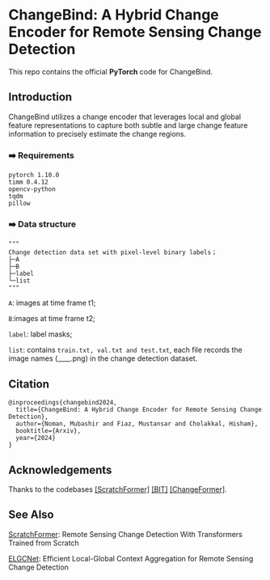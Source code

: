 
# ChangeBind: A Hybrid Change Encoder for Remote Sensing Change Detection

This repo contains the official **PyTorch** code for ChangeBind.

## Introduction
ChangeBind utilizes a change encoder that leverages local and global feature representations to capture both subtle and large change feature information to precisely estimate the change regions.

### :arrow_right: Requirements
```
pytorch 1.10.0
timm 0.4.12
opencv-python
tqdm
pillow
```

### :arrow_right: Data structure

```
"""
Change detection data set with pixel-level binary labels；
├─A
├─B
├─label
└─list
"""
```

`A`: images at time frame t1;

`B`:images at time frame t2;

`label`: label masks;

`list`: contains `train.txt, val.txt and test.txt`, each file records the image names (____.png) in the change detection dataset.


## Citation
```
@inproceedings{changebind2024,
  title={ChangeBind: A Hybrid Change Encoder for Remote Sensing Change Detection},
  author={Noman, Mubashir and Fiaz, Mustansar and Cholakkal, Hisham},
  booktitle={Arxiv},
  year={2024}
}
```

## Acknowledgements
Thanks to the codebases [[ScratchFormer]](https://github.com/mustansarfiaz/ScratchFormer) [[BIT]](https://github.com/justchenhao/BIT_CD) [[ChangeFormer]](https://github.com/wgcban/ChangeFormer). 

## See Also
[ScratchFormer](https://github.com/mustansarfiaz/ScratchFormer): Remote Sensing Change Detection With Transformers Trained from Scratch

[ELGCNet](https://github.com/techmn/elgcnet): Efficient Local-Global Context Aggregation for Remote Sensing Change Detection
